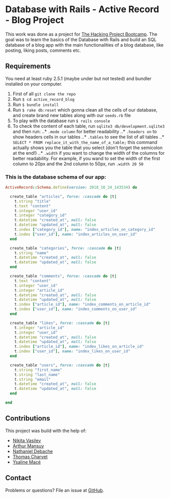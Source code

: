 # Database with Rails - Active Record - Blog Project

This work was done as a project for [The Hacking Project Bootcamp](https://www.thehackingproject.org/).
The goal was to learn the basics of the Database with Rails and build an SQL database of a blog app with the main functionalities of a blog database, like posting, liking posts, comments etc.

## Requirements

You need at least ruby 2.5.1 (maybe under but not tested) and bundler installed on your computer.

1. First of all `git clone the repo`
2. Run `$ cd active_record_blog`
3. Run `$ bundle install`
4. Run `$ rake db:reset` which gonna clean all the cells of our database, and create brand new tables along with our `seeds.rb` file
5. To play with the database run `$ rails console`
6. To check the content of each table, run `sqlite3 db/development.sqlite3` and then run:
..* `.mode column` for better readability
..* `.headers on` to show headers cells in our tables
..* `.tables` to see the list of all tables
..* `SELECT * FROM replace_it_with_the_name_of_a_table;` this command actually shows you the table that you select (don't forget the semicolon at the end!)
..* `.width` if you want to change the width of the columns for better readability. For example, if you wand to set the width of the first column to 20px and the 2nd column to 50px, run `.width 20 50`

### This is the database schema of our app:

```ruby
ActiveRecord::Schema.define(version: 2018_10_24_143534) do

  create_table "articles", force: :cascade do |t|
    t.string "title"
    t.text "content"
    t.integer "user_id"
    t.integer "category_id"
    t.datetime "created_at", null: false
    t.datetime "updated_at", null: false
    t.index ["category_id"], name: "index_articles_on_category_id"
    t.index ["user_id"], name: "index_articles_on_user_id"
  end

  create_table "categories", force: :cascade do |t|
    t.string "name"
    t.datetime "created_at", null: false
    t.datetime "updated_at", null: false
  end

  create_table "comments", force: :cascade do |t|
    t.text "content"
    t.integer "user_id"
    t.integer "article_id"
    t.datetime "created_at", null: false
    t.datetime "updated_at", null: false
    t.index ["article_id"], name: "index_comments_on_article_id"
    t.index ["user_id"], name: "index_comments_on_user_id"
  end

  create_table "likes", force: :cascade do |t|
    t.integer "article_id"
    t.integer "user_id"
    t.datetime "created_at", null: false
    t.datetime "updated_at", null: false
    t.index ["article_id"], name: "index_likes_on_article_id"
    t.index ["user_id"], name: "index_likes_on_user_id"
  end

  create_table "users", force: :cascade do |t|
    t.string "first_name"
    t.string "last_name"
    t.string "email"
    t.datetime "created_at", null: false
    t.datetime "updated_at", null: false
  end

end
``` 

## Contributions

This project was build with the help of:
* [Nikita Vasilev](https://github.com/nikitavasilev)
* [Arthur Mansuy](https://github.com/tutus06)
* [Nathaniel Debache](https://github.com/Natdenice)
* [Thomas Charvet](https://github.com/TomacTh)
* [Ysaline Macé](https://github.com/Ysalien)

## Contact

Problems or questions? File an issue at [GitHub](https://github.com/nikitavasilev/active_record_blog/issues).